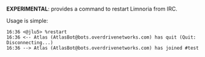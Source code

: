 **EXPERIMENTAL**: provides a command to restart Limnoria from IRC.

Usage is simple:

```
16:36 <@jlu5> %restart
16:36 <-- Atlas (AtlasBot@bots.overdrivenetworks.com) has quit (Quit: Disconnecting...)
16:36 --> Atlas (AtlasBot@bots.overdrivenetworks.com) has joined #test
```
